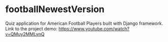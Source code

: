 # footballNewestVersion
Quiz application for American Football Players built with Django framework.
Link to the project demo: https://www.youtube.com/watch?v=QMuy2MMLynQ
